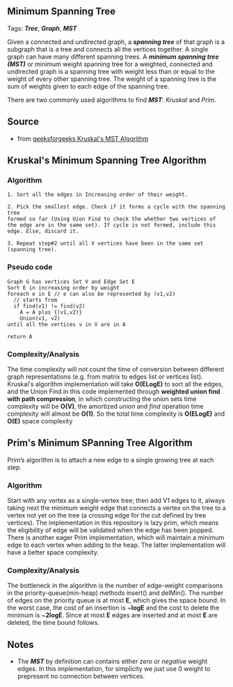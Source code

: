 [comment]: <> (This is a comment, it will not be included. For every question commit to the repository, you should put this readme file in the question/problem folder as a readme file, rename it to README.md)

## Minimum Spanning Tree
Tags: ___Tree___, ___Graph___, ___MST___

Given a connected and undirected graph, a ___spanning tree___ of that graph is a subgraph that is a tree and connects all the vertices together. A single graph can have many different spanning trees. A ___minimum spanning tree (MST)___ or minimum weight spanning tree for a weighted, connected and undirected graph is a spanning tree with weight less than or equal to the weight of every other spanning tree. The weight of a spanning tree is the sum of weights given to each edge of the spanning tree.

There are two commonly used algorithms to find ___MST___: _Kruskal_ and _Prim_.  

## Source
* from [geeksforgeeks Kruskal's MST Algorithm](http://www.geeksforgeeks.org/greedy-algorithms-set-2-kruskals-minimum-spanning-tree-mst/ "Kruskal's Algorithm")

## Kruskal's Minimum Spanning Tree Algorithm
### Algorithm
```
1. Sort all the edges in Increasing order of their weight.

2. Pick the smallest edge. Check if it forms a cycle with the spanning tree
formed so far (Using Uion Find to check the whether two vertices of the edge are in the same set). If cycle is not formed, include this edge. Else, discard it.  

3. Repeat step#2 until all V vertices have been in the same set (spanning tree).
```
### Pseudo code
```
Graph G has vertices Set V and Edge Set E
Sort E in increasing order by weight
foreach e in E // e can also be represented by (v1,v2)
  // starts from
  if find(v1) != find(v2)
    A = A plus {(v1,v2)}
    Union(v1, v2)
until all the vertices v in V are in A

return A
```
### Complexity/Analysis

The time complexity will not count the time of conversion between different graph representations (e.g. from matrix to edges list or vertices list). Kruskal's algorithm implementation will take __O(ELogE)__ to sort all the edges, and the Union Find in this code implemented through __weighted union find with path compression__, in which constructing the union sets time complexity will be __O(V)__, the amortized _union_ and _find_ operation time complexity will almost be __O(1)__. So the total time complexity is __O(ELogE)__ and __O(E)__ space complexity

## Prim's Minimum SPanning Tree Algorithm
Prim’s algorithm is to attach a new edge to a single growing tree at each step.
### Algorithm
 Start with any vertex as a single-vertex tree; then add V1 edges to it, always taking next the minimum weight edge that connects a vertex on the tree to a vertex not yet on the tree (a crossing edge for the cut defined by tree vertices). The implementation in this repository is lazy prim, which means the eligibility of edge will be validated when the edge has been popped. There is another eager Prim implementation, which will maintain a minimum edge to each vertex when adding to the heap. The latter implementation will have a better space complexity.

### Complexity/Analysis
The bottleneck in the algorithm is the number of edge-weight comparisons in the priority-queue(min-heap) methods insert() and delMin(). The number of edges on the priority queue is at most __E__, which gives the space bound. In the worst case, the cost of an insertion is ~__logE__ and the cost to delete the minimum is ~__2logE__. Since at most __E__ edges are inserted and at most __E__ are deleted, the time bound follows.

## Notes
* The ___MST___ by definition can contains either _zero_ or _negative_ weight edges. In this implementation, for simplicity we just use 0 weight to prepresent no connection between vertices.
